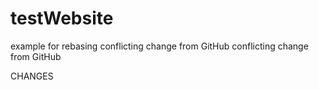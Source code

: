 # testWebsite
example for rebasing
conflicting change from GitHub
conflicting change from GitHub

CHANGES
